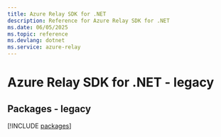 ```yaml
---
title: Azure Relay SDK for .NET
description: Reference for Azure Relay SDK for .NET
ms.date: 06/05/2025
ms.topic: reference
ms.devlang: dotnet
ms.service: azure-relay
---
```

# Azure Relay SDK for .NET - legacy
## Packages - legacy
[!INCLUDE [packages](relay-index.md)]